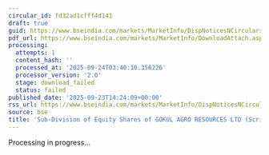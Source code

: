 ```yaml
---
circular_id: fd32ad1cfff4d141
draft: true
guid: https://www.bseindia.com/markets/MarketInfo/DispNoticesNCirculars.aspx?Noticeid={185450FF-79A4-4BC5-A83D-806B0BBD32E2}&noticeno=20250923-68&dt=09/23/2025&icount=68&totcount=84&flag=0
pdf_url: https://www.bseindia.com/markets/MarketInfo/DownloadAttach.aspx?id=20250923-68&attachedId=
processing:
  attempts: 1
  content_hash: ''
  processed_at: '2025-09-24T03:40:10.356226'
  processor_version: '2.0'
  stage: download_failed
  status: failed
published_date: '2025-09-23T14:24:09+00:00'
rss_url: https://www.bseindia.com/markets/MarketInfo/DispNoticesNCirculars.aspx?Noticeid={185450FF-79A4-4BC5-A83D-806B0BBD32E2}&noticeno=20250923-68&dt=09/23/2025&icount=68&totcount=84&flag=0
source: bse
title: 'Sub-Division of Equity Shares of GOKUL AGRO RESOURCES LTD (Scrip Code: 539725).'
---
```


Processing in progress...